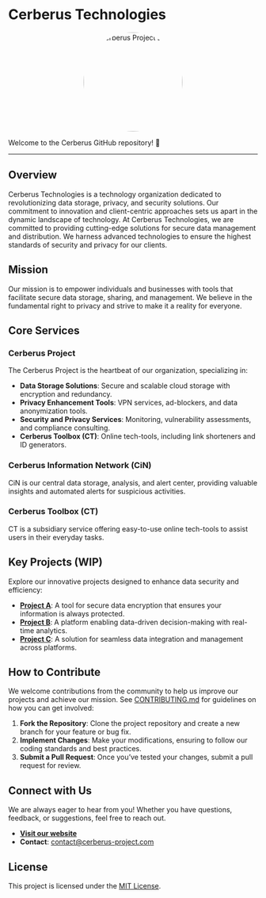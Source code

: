 # Cerberus Technologies

<p align="center">
    <img src="logo_color_bg.png" alt="Cerberus Project Logo" width="200" height="200" style="border-radius: 50%;">
</p>

Welcome to the Cerberus GitHub repository! 🚀

---

## Overview

Cerberus Technologies is a technology organization dedicated to revolutionizing data storage, privacy, and security solutions. Our commitment to innovation and client-centric approaches sets us apart in the dynamic landscape of technology. At Cerberus Technologies, we are committed to providing cutting-edge solutions for secure data management and distribution. We harness advanced technologies to ensure the highest standards of security and privacy for our clients.

## Mission

Our mission is to empower individuals and businesses with tools that facilitate secure data storage, sharing, and management. We believe in the fundamental right to privacy and strive to make it a reality for everyone.

## Core Services

### Cerberus Project

The Cerberus Project is the heartbeat of our organization, specializing in:

- **Data Storage Solutions**: Secure and scalable cloud storage with encryption and redundancy.
- **Privacy Enhancement Tools**: VPN services, ad-blockers, and data anonymization tools.
- **Security and Privacy Services**: Monitoring, vulnerability assessments, and compliance consulting.
- **Cerberus Toolbox (CT)**: Online tech-tools, including link shorteners and ID generators.

### Cerberus Information Network (CiN)

CiN is our central data storage, analysis, and alert center, providing valuable insights and automated alerts for suspicious activities.

### Cerberus Toolbox (CT)

CT is a subsidiary service offering easy-to-use online tech-tools to assist users in their everyday tasks.

## Key Projects (WIP)

Explore our innovative projects designed to enhance data security and efficiency:

- **[Project A](https://github.com/cerberus-technologies/project-a)**: A tool for secure data encryption that ensures your information is always protected.
- **[Project B](https://github.com/cerberus-technologies/project-b)**: A platform enabling data-driven decision-making with real-time analytics.
- **[Project C](https://github.com/cerberus-technologies/project-c)**: A solution for seamless data integration and management across platforms.

## How to Contribute

We welcome contributions from the community to help us improve our projects and achieve our mission. See [CONTRIBUTING.md](CONTRIBUTING.md) for guidelines on how you can get involved:

1. **Fork the Repository**: Clone the project repository and create a new branch for your feature or bug fix.
2. **Implement Changes**: Make your modifications, ensuring to follow our coding standards and best practices.
3. **Submit a Pull Request**: Once you’ve tested your changes, submit a pull request for review.

## Connect with Us

We are always eager to hear from you! Whether you have questions, feedback, or suggestions, feel free to reach out.

- **[Visit our website](https://cerberus-project.com)**
- **Contact**: contact@cerberus-project.com

## License

This project is licensed under the [MIT License](LICENSE).
